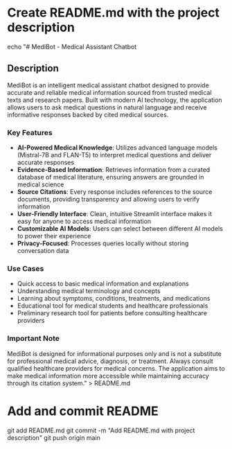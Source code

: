 # Create README.md with the project description
echo "# MediBot - Medical Assistant Chatbot

## Description

MediBot is an intelligent medical assistant chatbot designed to provide accurate and reliable medical information sourced from trusted medical texts and research papers. Built with modern AI technology, the application allows users to ask medical questions in natural language and receive informative responses backed by cited medical sources.

### Key Features

- **AI-Powered Medical Knowledge**: Utilizes advanced language models (Mistral-7B and FLAN-T5) to interpret medical questions and deliver accurate responses
- **Evidence-Based Information**: Retrieves information from a curated database of medical literature, ensuring answers are grounded in medical science
- **Source Citations**: Every response includes references to the source documents, providing transparency and allowing users to verify information
- **User-Friendly Interface**: Clean, intuitive Streamlit interface makes it easy for anyone to access medical information
- **Customizable AI Models**: Users can select between different AI models to power their experience
- **Privacy-Focused**: Processes queries locally without storing conversation data

### Use Cases

- Quick access to basic medical information and explanations
- Understanding medical terminology and concepts
- Learning about symptoms, conditions, treatments, and medications
- Educational tool for medical students and healthcare professionals
- Preliminary research tool for patients before consulting healthcare providers

### Important Note

MediBot is designed for informational purposes only and is not a substitute for professional medical advice, diagnosis, or treatment. Always consult qualified healthcare providers for medical concerns. The application aims to make medical information more accessible while maintaining accuracy through its citation system." > README.md

# Add and commit README
git add README.md
git commit -m "Add README.md with project description"
git push origin main
